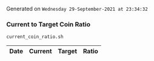 Generated on `Wednesday 29-September-2021 at 23:34:32`

### Current to Target Coin Ratio
`current_coin_ratio.sh`

Date|Current|Target|Ratio
---|---|---|---
